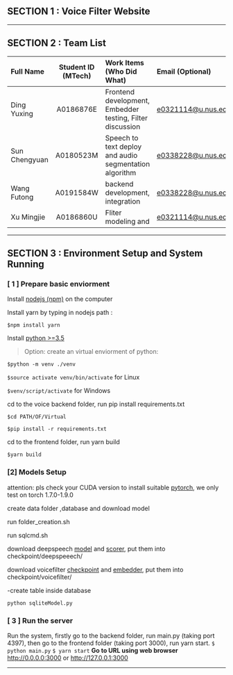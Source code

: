 ## SECTION 1 : Voice Filter Website


---

## SECTION 2 : Team List

| Full Name     | Student ID (MTech)  | Work Items (Who Did What) | Email (Optional) |
| :---------------- |:---------------:| :-----| :-----|
| Ding Yuxing   | A0186876E | Frontend development, Embedder testing, Filter discussion| e0321114@u.nus.edu |
| Sun Chengyuan | A0180523M | Speech to text deploy and audio segmentation algorithm| e0338228@u.nus.edu |
| Wang Futong   | A0191584W | backend development, integration| e0338228@u.nus.edu |
| Xu Mingjie    | A0186860U | Fliter modeling and| e0321114@u.nus.edu |

---


## SECTION 3 : Environment Setup and System Running

### [ 1 ] Prepare basic enviorment

Install [nodejs (npm)](https://nodejs.org/en/download/) on the computer

Install yarn by typing in nodejs path : 

`$npm install yarn`

Install [python >=3.5](https://www.python.org/downloads/)

> Option: create an virtual enviorment of python:

`$python -m venv ./venv`

`$source activate venv/bin/activate` for Linux

`$venv/script/activate` for Windows

cd to the voice backend folder, run pip install requirements.txt

`$cd PATH/OF/Virtual`

`$pip install -r requirements.txt`

cd to the frontend folder, run yarn build

`$yarn build`

### [2]   Models Setup

attention: pls check your CUDA version to install suitable [pytorch](https://pytorch.org/get-started/previous-versions/), we only test on torch 1.7.0-1.9.0

create data folder ,database and download model

run folder_creation.sh

run sqlcmd.sh

download deepspeech [model](https://github.com/mozilla/DeepSpeech/releases/download/v0.9.3/deepspeech-0.9.3-models.pbmm) and [scorer](https://github.com/mozilla/DeepSpeech/releases/download/v0.9.3/deepspeech-0.9.3-models.scorer), put them into checkpoint/deepspeeech/

download voicefilter [checkpoint](https://github.com/Xumj82/voicefilter/releases/download/chkpoint/chkpt_190000.pt) and [embedder](https://github.com/Xumj82/voicefilter/blob/main/datasets/embedder.pt), put them into checkpoint/voicefilter/

-create table inside database

`python sqliteModel.py`

### [ 3 ] Run the server

Run the system, firstly go to the backend folder, run main.py (taking port 4397), then go to the frontend folder (taking port 3000), run yarn start. 
`$ python main.py`
`$ yarn start`
**Go to URL using web browser** http://0.0.0.0:3000 or http://127.0.0.1:3000

---
